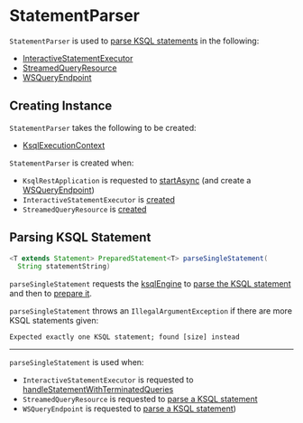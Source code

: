 # StatementParser

`StatementParser` is used to [parse KSQL statements](#parseSingleStatement) in the following:

* [InteractiveStatementExecutor](InteractiveStatementExecutor.md#statementParser)
* [StreamedQueryResource](StreamedQueryResource.md#statementParser)
* [WSQueryEndpoint](WSQueryEndpoint.md#statementParser)

## Creating Instance

`StatementParser` takes the following to be created:

* <span id="ksqlEngine"> [KsqlExecutionContext](../KsqlExecutionContext.md)

`StatementParser` is created when:

* `KsqlRestApplication` is requested to [startAsync](KsqlRestApplication.md#startAsync) (and create a [WSQueryEndpoint](WSQueryEndpoint.md#statementParser))
* `InteractiveStatementExecutor` is [created](InteractiveStatementExecutor.md#statementParser)
* `StreamedQueryResource` is [created](StreamedQueryResource.md#statementParser)

## <span id="parseSingleStatement"> Parsing KSQL Statement

```java
<T extends Statement> PreparedStatement<T> parseSingleStatement(
  String statementString)
```

`parseSingleStatement` requests the [ksqlEngine](#ksqlEngine) to [parse the KSQL statement](../KsqlExecutionContext.md#parse) and then to [prepare it](../KsqlExecutionContext.md#prepare).

`parseSingleStatement` throws an `IllegalArgumentException` if there are more KSQL statements given:

```text
Expected exactly one KSQL statement; found [size] instead
```

---

`parseSingleStatement` is used when:

* `InteractiveStatementExecutor` is requested to [handleStatementWithTerminatedQueries](InteractiveStatementExecutor.md#handleStatementWithTerminatedQueries)
* `StreamedQueryResource` is requested to [parse a KSQL statement](StreamedQueryResource.md#parseStatement)
* `WSQueryEndpoint` is requested to [parse a KSQL statement](WSQueryEndpoint.md#parseStatement))
